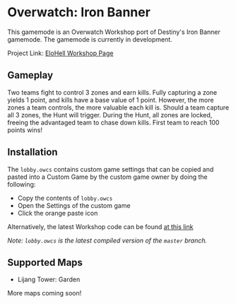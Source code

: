 # Overwatch: Iron Banner
This gamemode is an Overwatch Workshop port of Destiny's Iron Banner gamemode. The gamemode is currently in development.

Project Link: [EloHell Workshop Page](https://workshop.elohell.gg/eVXlsY0jGbWZfbg/Iron+Banner/)

Gameplay
--------
Two teams fight to control 3 zones and earn kills. Fully capturing a zone yields 1 point, and kills have a base value of 1 point. However, the more zones a team controls, the more valuable each kill is. Should a team capture all 3 zones, the Hunt will trigger. During the Hunt, all zones are locked, freeing the advantaged team to chase down kills. First team to reach 100 points wins!

Installation
----------
The `lobby.owcs` contains custom game settings that can be copied and pasted into a Custom Game by the custom game owner by doing the following:
- Copy the contents of `lobby.owcs`
- Open the Settings of the custom game
- Click the orange paste icon

Alternatively, the latest Workshop code can be found [at this link](https://workshop.elohell.gg/eVXlsY0jGbWZfbg/Iron+Banner/)

*Note: `lobby.owcs` is the latest compiled version of the `master` branch.*

Supported Maps
-----
- Lijang Tower: Garden

More maps coming soon!